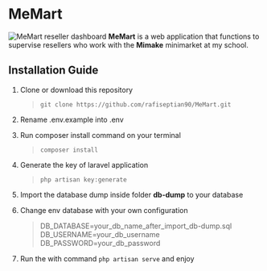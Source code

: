 # MeMart

![MeMart reseller dashboard](https://i.imgur.com/txh5s4B.png)
**MeMart** is a web application that functions to supervise resellers who work with the **Mimake** minimarket at my school.

## Installation Guide

 1. Clone or download this repository
	> `git clone https://github.com/rafiseptian90/MeMart.git`
	
 2. Rename .env.example into .env
 3. Run composer install command on your terminal
	 > `composer install`
	 
 4. Generate the key of laravel application
	  > `php artisan key:generate`
	  
 5. Import the database dump inside folder **db-dump** to your database
 6. Change env database with your own configuration
	 > DB_DATABASE=your_db_name_after_import_db-dump.sql <br />
       DB_USERNAME=your_db_username <br /> 
       DB_PASSWORD=your_db_password
 7. Run the with command `php artisan serve` and enjoy
